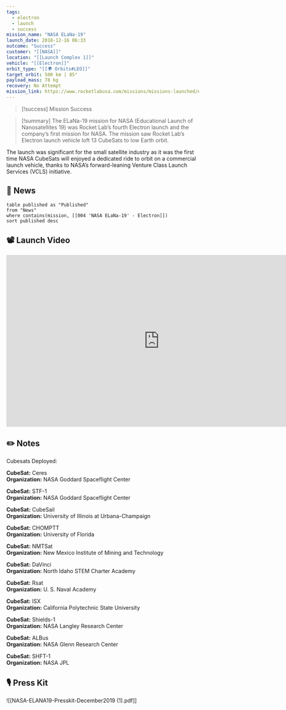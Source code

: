 ```yaml
---
tags:
  - electron
  - launch
  - success
mission_name: "NASA ELaNa-19"
launch_date: 2018-12-16 06:33
outcome: "Success"
customer: "[[NASA]]"
location: "[[Launch Complex 1]]"
vehicle: "[[Electron]]"
orbit_type: "[[🌍 Orbits#LEO]]"
target_orbit: 500 km | 85°
payload_mass: 78 kg
recovery: No Attempt
mission_link: https://www.rocketlabusa.com/missions/missions-launched/elana-19/
---
```

>[!success] Mission Success

>[!summary] 
The ELaNa-19 mission for NASA (Educational Launch of Nanosatellites 19) was Rocket Lab’s fourth Electron launch and the company’s first mission for NASA. The mission saw Rocket Lab’s Electron launch vehicle loft 13 CubeSats to low Earth orbit.
>
The launch was significant for the small satellite industry as it was the first time NASA CubeSats will enjoyed a dedicated ride to orbit on a commercial launch vehicle, thanks to NASA’s forward-leaning Venture Class Launch Services (VCLS) initiative. 

## 📰 News
```dataview
table published as "Published"
from "News"
where contains(mission, [[004 'NASA ELaNa-19' - Electron]])
sort published desc
```

## 📽️ Launch Video

<iframe width="800" height="450" src="https://www.youtube.com/embed/F7Kr3664hJs" title="Rocket Lab&#39;s Electron - NASA ELaNa-19 Mission" frameborder="0" allow="accelerometer; autoplay; clipboard-write; encrypted-media; gyroscope; picture-in-picture; web-share" referrerpolicy="strict-origin-when-cross-origin" allowfullscreen></iframe>   

## ✏️ Notes

Cubesats Deployed:

**CubeSat:** Ceres  
**Organization:** NASA Goddard Spaceflight Center

**CubeSat:** STF-1  
**Organization:** NASA Goddard Spaceflight Center

**CubeSat:** CubeSail  
**Organization:** University of Illinois at Urbana-Champaign

**CubeSat:** CHOMPTT  
**Organization:** University of Florida

**CubeSat:** NMTSat  
**Organization:** New Mexico Institute of Mining and Technology

**CubeSat:** DaVinci  
**Organization:** North Idaho STEM Charter Academy

**CubeSat:** Rsat  
**Organization:** U. S. Naval Academy

**CubeSat:** ISX  
**Organization:** California Polytechnic State University

**CubeSat:** Shields-1  
**Organization:** NASA Langley Research Center

**CubeSat:** ALBus  
**Organization:** NASA Glenn Research Center

**CubeSat:** SHFT-1  
**Organization:** NASA JPL


## 🎙️ Press Kit

![[NASA-ELANA19-Presskit-December2019 (1).pdf]]